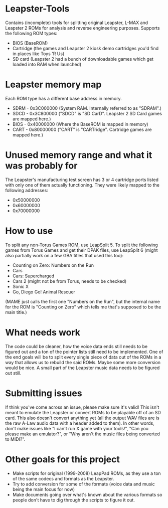 # Leapster-Tools
Contains (incomplete) tools for splitting original Leapster, L-MAX and Leapster 2 ROMs for analysis and reverse engineering purposes.
Supports the following ROM types:
- BIOS (BaseROM)
- Cartridge (the games and Leapster 2 kiosk demo cartridges you'd find in places like Toys 'R Us)
- SD card (Leapster 2 had a bunch of downloadable games which get loaded into RAM when launched)

# Leapster memory map
Each ROM type has a different base address in memory.
- SDRM - 0x3C000000 (System RAM. Internally referred to as "SDRAM".)
- SDCD - 0x3C800000 ("SDCD" is "SD CarD". Leapster 2 SD Card games are mapped here.)
- BIOS - 0x40000000 (Where the BaseROM is mapped in memory)
- CART - 0x80000000 ("CART" is "CARTridge". Cartridge games are mapped here.)

# Unused memory range and what it was probably for
The Leapster's manufacturing test screen has 3 or 4 cartridge ports listed with only one of them actually functioning. They were likely mapped to the following addresses:
- 0x50000000
- 0x60000000
- 0x70000000

# How to use
To split any non-Torus Games ROM, use LeapSplit 5. 
To split the following games from Torus Games and get their DPAK files, use LeapSplit 6 (might also partially work on a few GBA titles that used this too):
- Counting on Zero: Numbers on the Run
- Cars
- Cars: Supercharged
- Cars 2 (might not be from Torus, needs to be checked)
- Sonic X
- Go, Diego Go! Animal Rescuer

(MAME just calls the first one "Numbers on the Run", but the internal name for the ROM is "Counting on Zero" which tells me that's supposed to be the main title.)

# What needs work
The code could be cleaner, how the voice data ends still needs to be figured out and a ton of the pointer lists still need to be implemented. One of the end goals will be to split every single piece of data out of the ROMs in a way that allows us to rebuild the said ROMs.
Maybe some more conversion would be nice. A small part of the Leapster music data needs to be figured out still.

# Submitting issues
If think you've come across an issue, please make sure it's valid! This isn't meant to emulate the Leapster or convert ROMs to be playable off of an SD card. This also doesn't convert anything yet (all the output WAV files are is the raw A-Law audio data with a header added to them). 
In other words, don't make issues like "I can't run X game with your tools!", "Can you please make an emulator?", or "Why aren't the music files being converted to MIDI?".

# Other goals for this project
- Make scripts for original (1999-2008) LeapPad ROMs, as they use a ton of the same codecs and formats as the Leapster.
- Try to add conversion for some of the formats (voice data and music being the main focus for now)
- Make documents going over what's known about the various formats so people don't have to dig through the scripts to figure it out.
